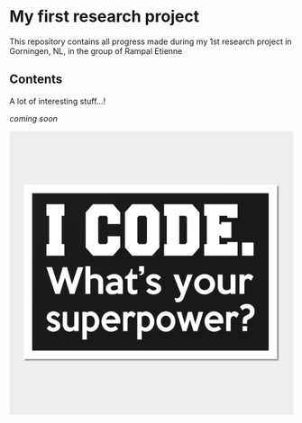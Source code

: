 # My first research project
This repository contains all progress made during my 1st research project in Gorningen, NL, in the group of Rampal Etienne

## Contents
A lot of interesting stuff...!

*coming soon*

![logo](pics/logo.jpg)
